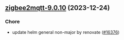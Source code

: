 

## [zigbee2mqtt-9.0.10](https://github.com/truecharts/charts/compare/zigbee2mqtt-9.0.9...zigbee2mqtt-9.0.10) (2023-12-24)

### Chore

- update helm general non-major by renovate ([#16376](https://github.com/truecharts/charts/issues/16376))
  
  